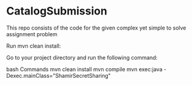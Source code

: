 # CatalogSubmission
This repo consists of the code for the given complex yet simple to solve assignment problem

Run mvn clean install:

Go to your project directory and run the following command:

bash Commands
mvn clean install
mvn compile
mvn exec:java -Dexec.mainClass="ShamirSecretSharing"



